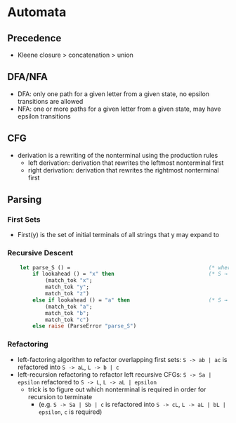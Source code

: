 # Automata

## Precedence

- Kleene closure > concatenation > union

## DFA/NFA

- DFA: only one path for a given letter from a given state, no epsilon transitions are allowed
- NFA: one or more paths for a given letter from a given state, may have epsilon transitions

## CFG

- derivation is a rewriting of the nonterminal using the production rules 
  - left derivation: derivation that rewrites the leftmost nonterminal first
  - right derivation: derivation that rewrites the rightmost nonterminal first

## Parsing

### First Sets

- First(y) is the set of initial terminals of all strings that y may expand to

### Recursive Descent

```ocaml
    let parse_S () =                                            (* where S -> xyz | abc *)
        if lookahead () = "x" then                              (* S → xyz *)
            (match_tok "x";
            match_tok "y";
            match_tok "z")
        else if lookahead () = "a" then                         (* S → abc *)
            (match_tok "a";
            match_tok "b";
            match_tok "c")
        else raise (ParseError "parse_S")
```

### Refactoring

- left-factoring algorithm to refactor overlapping first sets: `S -> ab | ac` is refactored into `S -> aL`, `L -> b | c`
- left-recursion refactoring to refactor left recursive CFGs: `S -> Sa | epsilon` refactored to `S -> L`, `L -> aL | epsilon`
  - trick is to figure out which nonterminal is required in order for recursion to terminate
    - (e.g. `S -> Sa | Sb | c` is refactored into `S -> cL`, `L -> aL | bL | epsilon`, `c` is required)